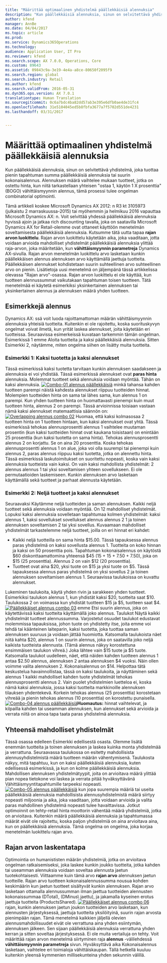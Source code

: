 ```yaml
---
title: "Määrittää optimaalinen yhdistelmä päällekkäisiä alennuksia"
description: "Kun päällekkäisiä alennuksia, sinun on selvitettävä yhdistelmä, joka tuottaa pienin tapahtuman summa päällekkäisiä alennuksia tai suurin kokonaisalennus. Alennuksen määrä vaihtelee mukaan tuotteet, jotka on ostettu hinta, kun niitä tarkastellaan yhteisen &quot;ostaa 1, käytön 1 X prosenttia&quot; (BOGO) vähittäismyynnin alennus, tämä prosessi tulee ongelman combinatorial optimointi."
author: kfend
manager: AnnBe
ms.date: 04/04/2017
ms.topic: article
ms.prod: 
ms.service: Dynamics365Operations
ms.technology: 
audience: Application User, IT Pro
ms.reviewer: kfend
ms.search.scope: AX 7.0.0, Operations, Core
ms.custom: 89643
ms.assetid: 09843c9a-3e19-4e4a-a8ce-80650f2095f9
ms.search.region: global
ms.search.industry: Retail
ms.author: kfend
ms.search.validFrom: 2016-05-31
ms.dyn365.ops.version: AX 7.0.1
translationtype: Human Translation
ms.sourcegitcommit: 0c6a7bdc4ba82dd57ab3e395e6dfb0ae4de31fc4
ms.openlocfilehash: 31e5104045ed5b8fbfa3677a7f5702d551de4231
ms.lasthandoff: 03/31/2017


---
```


# <a name="determine-the-optimal-combination-of-overlapping-discounts"></a>Määrittää optimaalinen yhdistelmä päällekkäisiä alennuksia

Kun päällekkäisiä alennuksia, sinun on selvitettävä yhdistelmä, joka tuottaa pienin tapahtuman summa päällekkäisiä alennuksia tai suurin kokonaisalennus. Alennuksen määrä vaihtelee mukaan tuotteet, jotka on ostettu hinta, kun niitä tarkastellaan yhteisen "ostaa 1, käytön 1 X prosenttia" (BOGO) vähittäismyynnin alennus, tämä prosessi tulee ongelman combinatorial optimointi.

Tämä artikkeli koskee Microsoft Dynamics AX 2012: n R3 kt 3105973 (julkaistu 2 marraskuussa-2015) tai myöhemmin ja helmikuu 2016 vapauttaa Microsoft Dynamics AX: n. Voit selvittää yhdessä päällekkäisiä alennuksia hyvissä ajoin ja jatkaa rich discounting tavalla, joka on saatavilla Microsoft Dynamics AX for Retail-olemme ovat ottaneet käyttöön menetelmän soveltamisesta päällekkäisiä alennuksia. Kutsumme tätä uutta tapaa **rajan arvon luokittelu**. Rajan arvon luokittelu käytetään aika, joka vaaditaan, jotta voidaan arvioida mahdolliset yhdistelmät päällekkäisiä alennuksia ylittää raja-arvon, joka määritetään, kun **vähittäismyynnin parametreja** Dynamics AX-sivulla. Rajan arvon menetelmän luokittelu arvo lasketaan kunkin päällekkäisen alennus alennuksen arvo käyttämällä jaettuja tuotteita. Päällekkäisen alennukset kohdistetaan suurin suhteellinen arvo suhteellinen arvo on pienin. Lisätietoja uusi menetelmä on jäljempänä tässä artikkelissa olevassa "Rajan arvo"-osassa. Rajan arvon luokittelu ei ole käyttää, kun tuotteen alennussummat vaikutakaan tapahtuman toisen tuotteen. Tätä menetelmää ei käytetä esimerkiksi yksinkertainen alennuksen tai yksinkertainen alennus ja alennuksen määrä yhden tuotteen.

## <a name="discount-examples"></a>Esimerkkejä alennus
Dynamics AX: ssä voit luoda rajoittamattoman määrän vähittäismyynnin alennuksia yhteisiä tuotteita. Kuitenkin ei ole rajoitettu, koska suorituskyvyn ongelmat voivat ilmetä, kun yrität laskea alennukset, joita käytetään eri tuotteissa. Seuraavissa esimerkeissä kuvataan tarkemmin tämän ongelman. Esimerkissä 1 emme Aloita tuotteita ja kaksi päällekkäisiä alennuksia. Sitten Esimerkki 2, näytämme, miten ongelma siihen on lisätty muita tuotteita.

### <a name="example-1-two-products-and-two-discounts"></a>Esimerkki 1: Kaksi tuotetta ja kaksi alennukset

Tässä esimerkissä kaksi tuotetta tarvitaan kunkin alennuksen saadakseen ja alennuksia ei voi yhdistää. Tässä esimerkissä alennukset ovat **paras hinta** alennuksia. Molemmat tuotteet sekä alennuksia voidaan myöntää. Tähän on kaksi alennuksia. [![Combo-01 alennus päällekkäisiä](./media/overlapping-discount-combo-01.jpg)](./media/overlapping-discount-combo-01.jpg) minkä tahansa kahden tuotteen parempi näistä kahdesta alennukset riippuu tuotteiden hinnat. Molempien tuotteiden hinta on sama tai lähes sama, kun alennus 1 on parempi. Kun yhden tuotteen hinta on huomattavasti pienempi kuin muut tuotteen hinta, alennus 2 on parempi. Tässä arvioinnissa toisiaan vastaan nämä kaksi alennukset matemaattisia säännön on: [![Overlapping alennus combo 02](./media/overlapping-discount-combo-02.jpg)](./media/overlapping-discount-combo-02.jpg) Huomaa, että kaksi kolmasosaa 2 tuotteen hinta on 1 tuotteen hintaan, kun kaksi alennukset ovat yhtä. Tässä esimerkissä tehokas alennusprosentti alennus 1 vaihtelee muutaman prosentin (kun kaksi tuotteiden hinnat ovat kaukana toisistaan) on enintään 25 prosenttia (kun kaksi tuotetta on sama hinta). Tehokas alennusprosentti alennus 2 on korjattu. Se on aina 20 prosenttia. Koska tehokas alennusprosentti alennus 1 on alue, joka voi olla suurempi tai pienempi kuin alennus 2, paras alennus riippuu kaksi tuotetta, jotka on alennettu hinta. Tässä esimerkissä laskutoimitukset on suoritettu nopeasti, koska vain kaksi alennuksia tuotteista vain kaksi. On vain kaksi mahdollista yhdistelmät: 2 alennus alennus 1 tai yksi soveltamisen yhteen sovellukseen. Ei ole permutaatioiden laskemiseen. Kunkin alennuksen arvo lasketaan käyttämällä sekä tuotteet ja parhaat alennusta käytetään.

### <a name="example-2-four-products-and-two-discounts"></a>Esimerkki 2: Neljä tuotteet ja kaksi alennukset

Seuraavaksi Käytämme neljä tuotteiden ja saman alennuksen. Kaikki neljä tuotteet sekä alennuksia voidaan myöntää. On 12 mahdolliset yhdistelmät. Lopuksi kaksi alennuksia sovelletaan tapahtumaa kolmen yhdistelmät: kaksi alennus 1, kaksi sovellukset sovellukset alennus alennus 2 1 ja toinen alennuksen soveltamisen 2 tai yksi sovellus. Kuvaamaan mahdolliset yhdistelmät tarkastelemme neljä tuotteet, joilla on eri hinnat eri kahdet:

-   Kaikki neljä tuotteilla on sama hinta $15.00. Tässä tapauksessa alennus paras yhdistelmä on kaksi sovellusta alennus 1. Tuotteita on koko hinnan ja kaksi on 50 prosenttia pois. Tapahtuman kokonaisalennus on käytöstä $60 diskonttaamattomina yhteensä $45 (15 + 15 + 7.50 + 7.50), joka on $15 (25 prosenttia). Alennus 2 on vain $12 (20 prosenttia).
-   Tuotteet ovat aina $20, yksi tuote on $15 ja yksi tuote on $5. Tässä tapauksessa alennus paras yhdistelmä on yksi sovellus 2 ja toinen alennuksen soveltamisen alennus 1. Seuraavissa taulukoissa on kuvattu alennukset.

Lukeminen taulukoita, käytä yhden rivin ja sarakkeen yhden tuotteet. Esimerkiksi taulukon alennus 1, kun yhdistät kaksi $20, tuotteita saat $10. Taulukossa 2 on voimassa kun yhdistät tuotteen $15 ja $5, tuotteen saat $4. [![Päällekkäiset alennus combo 03](./media/overlapping-discount-combo-03.jpg)](./media/overlapping-discount-combo-03.jpg) emme Etsi suurin alennus, joka on käytettävissä kaksi tuotteita käyttämällä joko alennus. Taulukot Näytä kaikki yhdistelmät tuotteet alennussumma. Varjostetut osuudet taulukot edustavat molemmissa tapauksissa, johon tuote on yhdistetty itse, joita emme voi tehdä tai käänteinen laiteparin, kaksi tuotetta, joka tuottaa saman alennuksen suuruus ja voidaan jättää huomiotta. Katsomalla taulukoista näet niitä kahta $20, alennus 1 on suurin alennus, joka on saatavilla joko neljä kaikista tuotteista alennusta. (Tämä alennus näkyy korostettuna ensimmäisen taulukon vihreä.) Joka lähtee vain $15 tuote ja $5 tuote. Katsomalla taulukot uudelleen, näet, että näiden kahden tuotteen alennus 1 antaa $2.50 alennus, alennuksen 2 antaa alennuksen $4 vuoksi. Näin ollen voimme valita alennuksen 2. Kokonaisalennus on $14. Helpottaa tätä keskustelua havainnollistaa, tässä on kaksi taulukoita, ja näyttäminen sekä alennus 1 kaikki mahdolliset kahden tuote yhdistelmät tehokas alennusprosentti alennus 2. Vain puolet yhdistelmien luetteloa ei, koska nämä kaksi alennuksia, jossa kaksi tuotteita markkinoille alennuksen tilauksen yhdentekevä. Korkein tehokas alennus (25 prosenttia) korostetaan vihreää ja pienin tehokas alennus (10 prosenttia) on korostettu punaisella. [![Combo-04 alennus päällekkäisiä](./media/overlapping-discount-combo-04.jpg)](./media/overlapping-discount-combo-04.jpg)**Huomautus:** hinnat vaihtelevat, ja kilpailla kahden tai useamman alennuksen, kun alennukset sekä arvioida ja verrata niitä on ainoa tapa taata paras yhdistelmä alennuksia.

## <a name="total-possible-combinations"></a>Yhteensä mahdolliset yhdistelmät
Tässä osassa edelleen Esimerkki edellisestä osasta. Olemme lisätä enemmän tuotteita ja toinen alennuksen ja laskea kuinka monta yhdistelmää ja verrattuna. Seuraavassa taulukossa on esitetty mahdollisista alennusyhdistelmistä määrä tuotteen määrän vähentymisenä. Taulukosta näkyy, mitä tapahtuu, kun on kaksi päällekkäisiä alennuksia, kuten edellisessä esimerkissä, ja kun on kolme päällekkäisiä alennuksia. Mahdollisen alennuksen yhdistelmätyypit, joita on arvioitava määrä ylittää pian nopea tietokone voi laskea ja verrata pitää hyväksyttävänä Vähittäismyyntitapahtumille tarpeeksi nopeasti. [![Combo-05 alennus päällekkäisiä](./media/overlapping-discount-combo-05.jpg)](./media/overlapping-discount-combo-05.jpg) kun jopa suurempia määriä tai useita päällekkäisiä alennuksia mahdollisista alennusyhdistelmistä määrä siirtyy nopeasti miljoonia ja aika, joka vaaditaan, jotta voidaan arvioida ja valita paras mahdollinen yhdistelmä nopeasti tulee havaittavissa. Jotkut optimoinnit on tehty-retail hinta moottorin vähentää määrä yhdistelmiä, jotka on arvioitava. Kuitenkin määrä päällekkäisiä alennuksia ja tapahtumassa määrät eivät ole rajoitettu, koska paljon yhdistelmiä on aina arvioitava aina, kun on päällekkäisiä alennuksia. Tämä ongelma on ongelma, joka korjaa menetelmän luokittelu rajan arvo.

## <a name="marginal-value-method"></a>Rajan arvon laskentatapa
Optimointia on humanististen määrän yhdistelmiä, jotka on arvioitava ongelman ratkaisemiseksi, joka laskee kunkin joukko tuotteita, jotka kahden tai useamman alennuksia voidaan soveltaa alennusta jaetun tuotekohtaisesti. Viittaamme kuin tämä arvo **rajan arvo** alennuksen jaetun tuotteille. Rajan arvo tuotteen kokonaisalennussumma nousua kohden keskimäärin kun jaetun tuotteet sisältyvät kunkin alennuksen. Rajan arvo lasketaan ottamalla alennussumman ilman jaettua tuotteiden alennusten kokonaissummaa (DTotal), (DMinus\\ jaettu), ja jakamalla kyseinen erotus jaettuja tuotteita (ProductsShared). [![Päällekkäiset alennus combo 06](./media/overlapping-discount-combo-06.jpg)](./media/overlapping-discount-combo-06.jpg) rajan, kunkin alennuksen jaetun joukon tuotteiden arvo lasketaan, kun alennusten järjestyksessä, jaettuja tuotteita yksilöityinä, suurin rajan arvosta pienimpään rajan. Tämä menetelmä kaikkien jäljellä olevien alennusmahdollisuudet eivät ole verrattuna aina yhden esiintymän, alennuksen jälkeen. Sen sijaan päällekkäisiä alennuksia verrattuna yhden kerran ja sitten soveltaa järjestyksessä. Ei ole muita vertailuja on tehty. Voit määrittää rajan arvon menetelmä siirtyminen raja **alennus** -välilehdessä **vähittäismyynnin parametreja** sivun. Hyväksyttävä aika Kokonaisalennus lasketaan, vaihtelee eri toimialoja vähittäiskaupan. Tällä hetkellä kuuluu kuitenkin yleensä kymmenien millisekunteina yhden sekunnin välillä.


